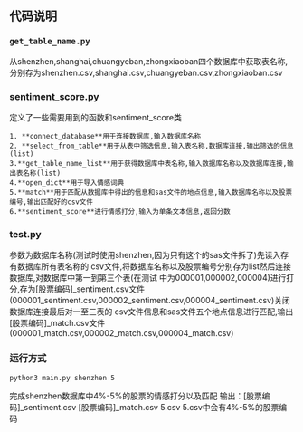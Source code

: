 ## 代码说明

### `get_table_name.py`
从shenzhen,shanghai,chuangyeban,zhongxiaoban四个数据库中获取表名称,分别存为shenzhen.csv,shanghai.csv,chuangyeban.csv,zhongxiaoban.csv

### sentiment_score.py

定义了一些需要用到的函数和sentiment_score类

    1. **connect_database**用于连接数据库,输入数据库名称
    2. **select_from_table**用于从表中筛选信息,输入表名称,数据库连接,输出筛选的信息(list)
    3.**get_table_name_list**用于获得数据库中表名称,输入数据库名称以及数据库连接,输出表名称(list)
    4.**open_dict**用于导入情感词典
    5.**match**用于匹配从数据库中得出的信息和sas文件的地点信息,输入数据库名称以及股票编号,输出匹配好的csv文件
    6.**sentiment_score**进行情感打分,输入为单条文本信息,返回分数

### test.py

参数为数据库名称(测试时使用shenzhen,因为只有这个的sas文件拆了)先读入存有数据库所有表名称的
csv文件,将数据库名称以及股票编号分别存为list然后连接数据库,对数据库中第一到第三个表(在测试
中为000001,000002,000004)进行打分,存为[股票编码]_sentiment.csv文件
(000001_sentiment.csv,000002_sentiment.csv,000004_sentiment.csv)关闭数据库连接最后对一至三表的
csv文件信息和sas文件五个地点信息进行匹配,输出[股票编码]_match.csv文件
(000001_match.csv,000002_match.csv,000004_match.csv)

### 运行方式

    python3 main.py shenzhen 5

完成shenzhen数据库中4%-5%的股票的情感打分以及匹配
输出：[股票编码]_sentiment.csv [股票编码]_match.csv 5.csv
5.csv中会有4%-5%的股票编码
